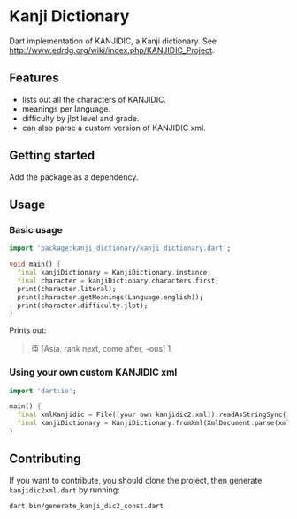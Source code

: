 # Kanji Dictionary

Dart implementation of KANJIDIC, a Kanji dictionary. See <http://www.edrdg.org/wiki/index.php/KANJIDIC_Project>.

## Features

- lists out all the characters of KANJIDIC.
- meanings per language.
- difficulty by jlpt level and grade.
- can also parse a custom version of KANJIDIC xml.

## Getting started

Add the package as a dependency.

## Usage

### Basic usage

```dart
import 'package:kanji_dictionary/kanji_dictionary.dart';

void main() {
  final kanjiDictionary = KanjiDictionary.instance;
  final character = kanjiDictionary.characters.first;
  print(character.literal);
  print(character.getMeanings(Language.english));
  print(character.difficulty.jlpt);
}
```

Prints out:
> 亜
> [Asia, rank next, come after, -ous]
> 1

### Using your own custom KANJIDIC xml

```dart
import 'dart:io';

main() {
  final xmlKanjidic = File([your own kanjidic2.xml]).readAsStringSync();
  final kanjiDictionary = KanjiDictionary.fromXml(XmlDocument.parse(xmlKanjidic));
}
```

## Contributing

If you want to contribute, you should clone the project, then generate `kanjidic2xml.dart` by running:

```sh
dart bin/generate_kanji_dic2_const.dart
```
